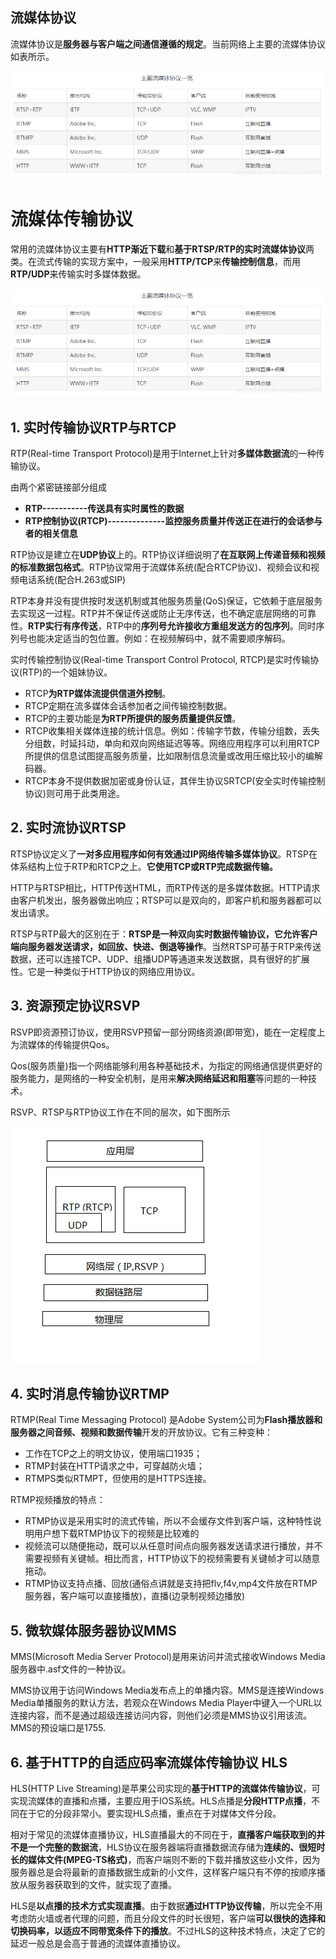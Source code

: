 ## 流媒体协议

 流媒体协议是**服务器与客户端之间通信遵循的规定**。当前网络上主要的流媒体协议如表所示。 

![img](img/20200429220020576.png)

# 流媒体传输协议

常用的流媒体协议主要有**HTTP渐近下载**和**基于RTSP/RTP的实时流媒体协议**两类。在流式传输的实现方案中，一般采用**HTTP/TCP**来**传输控制信息**，而用**RTP/UDP**来传输实时多媒体数据。

![img](img/20200429220020576.png)

## 1. 实时传输协议RTP与RTCP

RTP(Real-time Transport Protocol)是用于Internet上针对**多媒体数据流**的一种传输协议。

由两个紧密链接部分组成

- **RTP-----------传送具有实时属性的数据**
- **RTP控制协议(RTCP)--------------监控服务质量并传送正在进行的会话参与者的相关信息**

RTP协议是建立在**UDP协议**上的。RTP协议详细说明了**在互联网上传递音频和视频的标准数据包格式**。RTP协议常用于流媒体系统(配合RTCP协议)、视频会议和视频电话系统(配合H.263或SIP)

RTP本身并没有提供按时发送机制或其他服务质量(QoS)保证，它依赖于底层服务去实现这一过程。RTP并不保证传送或防止无序传送，也不确定底层网络的可靠性。**RTP实行有序传送**，RTP中的**序列号允许接收方重组发送方的包序列**。同时序列号也能决定适当的包位置。例如：在视频解码中，就不需要顺序解码。

实时传输控制协议(Real-time Transport Control Protocol, RTCP)是实时传输协议(RTP)的一个姐妹协议。

- RTCP**为RTP媒体流提供信道外控制**。
- RTCP定期在流多媒体会话参加者之间传输控制数据。
- RTCP的主要功能是**为RTP所提供的服务质量提供反馈**。
- RTCP收集相关媒体连接的统计信息。例如：传输字节数，传输分组数，丢失分组数，时延抖动，单向和双向网络延迟等等。网络应用程序可以利用RTCP所提供的信息试图提高服务质量，比如限制信息流量或改用压缩比较小的编解码器。
- RTCP本身不提供数据加密或身份认证，其伴生协议SRTCP(安全实时传输控制协议)则可用于此类用途。

## 2. 实时流协议RTSP

RTSP协议定义了**一对多应用程序如何有效通过IP网络传输多媒体协议**。RTSP在体系结构上位于RTP和RTCP之上。**它使用TCP或RTP完成数据传输。**

HTTP与RTSP相比，HTTP传送HTML，而RTP传送的是多媒体数据。HTTP请求由客户机发出，服务器做出响应；RTSP可以是双向的，即客户机和服务器都可以发出请求。

RTSP与RTP最大的区别在于：**RTSP是一种双向实时数据传输协议，它允许客户端向服务器发送请求，如回放、快进、倒退等操作**。当然RTSP可基于RTP来传送数据，还可以连接TCP、UDP、组播UDP等通道来发送数据，具有很好的扩展性。它是一种类似于HTTP协议的网络应用协议。

## 3. 资源预定协议RSVP

RSVP即资源预订协议，使用RSVP预留一部分网络资源(即带宽)，能在一定程度上为流媒体的传输提供Qos。

Qos(服务质量)指一个网络能够利用各种基础技术，为指定的网络通信提供更好的服务能力，是网络的一种安全机制，是用来**解决网络延迟和阻塞**等问题的一种技术。

RSVP、RTSP与RTP协议工作在不同的层次，如下图所示

![img](img/v2-eb8d57b39f5f24d78d77270f49bd5282_720w.jpg)

## 4. 实时消息传输协议RTMP

RTMP(Real Time Messaging Protocol) 是Adobe System公司为**Flash播放器和服务器之间音频、视频和数据传输**开发的开放协议。它有三种变种：

- 工作在TCP之上的明文协议，使用端口1935；
- RTMP封装在HTTP请求之中，可穿越防火墙；
- RTMPS类似RTMPT，但使用的是HTTPS连接。

RTMP视频播放的特点：

- RTMP协议是采用实时的流式传输，所以不会缓存文件到客户端，这种特性说明用户想下载RTMP协议下的视频是比较难的
- 视频流可以随便拖动，既可以从任意时间点向服务器发送请求进行播放，并不需要视频有关键帧。相比而言，HTTP协议下的视频需要有关键帧才可以随意拖动。
- RTMP协议支持点播、回放(通俗点讲就是支持把flv,f4v,mp4文件放在RTMP服务器，客户端可以直接播放)，直播(边录制视频边播放)

## 5. 微软媒体服务器协议MMS

MMS(Microsoft Media Server Protocol)是用来访问并流式接收Windows Media服务器中.asf文件的一种协议。

MMS协议用于访问Windows Media发布点上的单播内容。MMS是连接Windows Media单播服务的默认方法，若观众在Windows Media Player中键入一个URL以连接内容，而不是通过超级连接访问内容，则他们必须是MMS协议引用该流。MMS的预设端口是1755.

## 6. 基于HTTP的自适应码率流媒体传输协议 HLS

HLS(HTTP Live Streaming)是苹果公司实现的**基于HTTP的流媒体传输协议**，可实现流媒体的直播和点播，主要应用于IOS系统。HLS点播是**分段HTTP点播**，不同在于它的分段非常小。要实现HLS点播，重点在于对媒体文件分段。

相对于常见的流媒体直播协议，HLS直播最大的不同在于，**直播客户端获取到的并不是一个完整的数据流**，HLS协议在服务器端将直播数据流存储为**连续的、很短时长的媒体文件(MPEG-TS格式)**，而客户端则不断的下载并播放这些小文件，因为服务器总是会将最新的直播数据生成新的小文件，这样客户端只有不停的按顺序播放从服务器获取到的文件，就实现了直播。

HLS是**以点播的技术方式实现直播**。由于数据**通过HTTP协议传输**，所以完全不用考虑防火墙或者代理的问题，而且分段文件的时长很短，客户端**可以很快的选择和切换码率，以适应不同带宽条件下的播放**。不过HLS的这种技术特点，决定了它的延迟一般总是会高于普通的流媒体直播协议。

